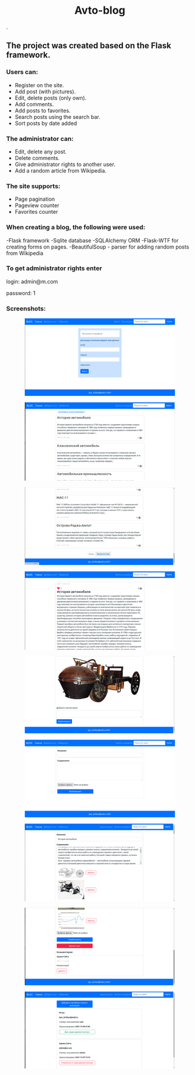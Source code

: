 <h1 align="center">Avto-blog</h1>.
<h2>The project was created based on the Flask framework.</h2>

### Users can:
- Register on the site.
- Add post (with pictures). 
- Edit, delete posts (only own).
- Add comments.
- Add posts to favorites.
- Search posts using the search bar.
- Sort posts by date added

### The administrator can:
- Edit, delete any post.
- Delete comments.
- Give administrator rights to another user.
- Add a random article from Wikipedia.

### The site supports:
- Page pagination
- Pageview counter
- Favorites counter

### When creating a blog, the following were used:
-Flask framework
-Sqlite database
-SQLAlchemy ORM
-Flask-WTF for creating forms on pages.
-BeautifulSoup - parser for adding random posts from Wikipedia

### To get administrator rights enter 
<p>login: admin@m.com</p> 
<p>password: 1</p>

### Screenshots:
<p align="center">
<img  src="./readme_assets/0.png" width="80%">
</p>
<p align="center">
<img  src="./readme_assets/1.png" width="80%">
</p>
<p align="center">
<img  src="./readme_assets/2.png" width="80%">
</p>
<p align="center">
<img  src="./readme_assets/3.png" width="80%">
</p>
<p align="center">
<img  src="./readme_assets/4.png" width="80%">
</p>
<p align="center">
<img  src="./readme_assets/5.png" width="80%">
</p>
<p align="center">
<img  src="./readme_assets/6.png" width="80%">
</p>
<p align="center">
<img  src="./readme_assets/7.png" width="80%">
</p>
<p align="center">
<img  src="./readme_assets/8.png" width="80%">
</p>
